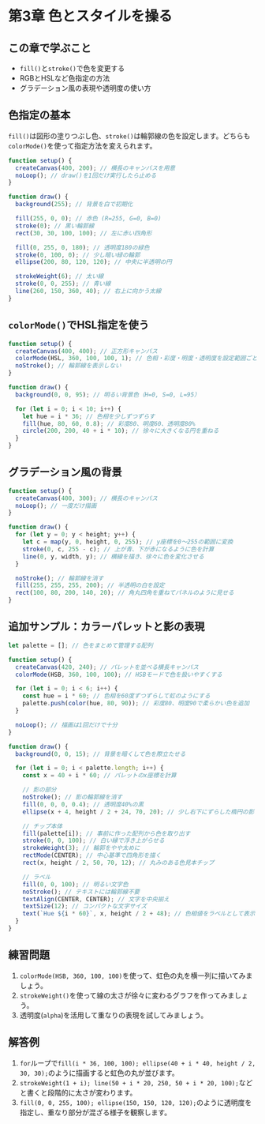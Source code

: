 # 第3章 色とスタイルを操る

## この章で学ぶこと
- `fill()`と`stroke()`で色を変更する
- RGBとHSLなど色指定の方法
- グラデーション風の表現や透明度の使い方

## 色指定の基本
`fill()`は図形の塗りつぶし色、`stroke()`は輪郭線の色を設定します。どちらも`colorMode()`を使って指定方法を変えられます。

```javascript
function setup() {
  createCanvas(400, 200); // 横長のキャンバスを用意
  noLoop(); // draw()を1回だけ実行したら止める
}

function draw() {
  background(255); // 背景を白で初期化

  fill(255, 0, 0); // 赤色 (R=255, G=0, B=0)
  stroke(0); // 黒い輪郭線
  rect(30, 30, 100, 100); // 左に赤い四角形

  fill(0, 255, 0, 180); // 透明度180の緑色
  stroke(0, 100, 0); // 少し暗い緑の輪郭
  ellipse(200, 80, 120, 120); // 中央に半透明の円

  strokeWeight(6); // 太い線
  stroke(0, 0, 255); // 青い線
  line(260, 150, 360, 40); // 右上に向かう太線
}
```

## `colorMode()`でHSL指定を使う
```javascript
function setup() {
  createCanvas(400, 400); // 正方形キャンバス
  colorMode(HSL, 360, 100, 100, 1); // 色相・彩度・明度・透明度を設定範囲ごとに指定
  noStroke(); // 輪郭線を表示しない
}

function draw() {
  background(0, 0, 95); // 明るい背景色（H=0, S=0, L=95）

  for (let i = 0; i < 10; i++) {
    let hue = i * 36; // 色相を少しずつずらす
    fill(hue, 80, 60, 0.8); // 彩度80、明度60、透明度80%
    circle(200, 200, 40 + i * 10); // 徐々に大きくなる円を重ねる
  }
}
```

## グラデーション風の背景
```javascript
function setup() {
  createCanvas(400, 300); // 横長のキャンバス
  noLoop(); // 一度だけ描画
}

function draw() {
  for (let y = 0; y < height; y++) {
    let c = map(y, 0, height, 0, 255); // y座標を0〜255の範囲に変換
    stroke(0, c, 255 - c); // 上が青、下が赤になるように色を計算
    line(0, y, width, y); // 横線を描き、徐々に色を変化させる
  }

  noStroke(); // 輪郭線を消す
  fill(255, 255, 255, 200); // 半透明の白を設定
  rect(100, 80, 200, 140, 20); // 角丸四角を重ねてパネルのように見せる
}
```

## 追加サンプル：カラーパレットと影の表現
```javascript
let palette = []; // 色をまとめて管理する配列

function setup() {
  createCanvas(420, 240); // パレットを並べる横長キャンバス
  colorMode(HSB, 360, 100, 100); // HSBモードで色を扱いやすくする

  for (let i = 0; i < 6; i++) {
    const hue = i * 60; // 色相を60度ずつずらして虹のようにする
    palette.push(color(hue, 80, 90)); // 彩度80、明度90で柔らかい色を追加
  }

  noLoop(); // 描画は1回だけで十分
}

function draw() {
  background(0, 0, 15); // 背景を暗くして色を際立たせる

  for (let i = 0; i < palette.length; i++) {
    const x = 40 + i * 60; // パレットのx座標を計算

    // 影の部分
    noStroke(); // 影の輪郭線を消す
    fill(0, 0, 0, 0.4); // 透明度40%の黒
    ellipse(x + 4, height / 2 + 24, 70, 20); // 少し右下にずらした楕円の影

    // チップ本体
    fill(palette[i]); // 事前に作った配列から色を取り出す
    stroke(0, 0, 100); // 白い縁で浮き上がらせる
    strokeWeight(3); // 輪郭をやや太めに
    rectMode(CENTER); // 中心基準で四角形を描く
    rect(x, height / 2, 50, 70, 12); // 丸みのある色見本チップ

    // ラベル
    fill(0, 0, 100); // 明るい文字色
    noStroke(); // テキストには輪郭線不要
    textAlign(CENTER, CENTER); // 文字を中央揃え
    textSize(12); // コンパクトな文字サイズ
    text(`Hue ${i * 60}`, x, height / 2 + 48); // 色相値をラベルとして表示
  }
}
```

## 練習問題
1. `colorMode(HSB, 360, 100, 100)`を使って、虹色の丸を横一列に描いてみましょう。
2. `strokeWeight()`を使って線の太さが徐々に変わるグラフを作ってみましょう。
3. 透明度(`alpha`)を活用して重なりの表現を試してみましょう。

## 解答例
1. `for`ループで`fill(i * 36, 100, 100); ellipse(40 + i * 40, height / 2, 30, 30);`のように描画すると虹色の丸が並びます。
2. `strokeWeight(1 + i); line(50 + i * 20, 250, 50 + i * 20, 100);`などと書くと段階的に太さが変わります。
3. `fill(0, 0, 255, 100); ellipse(150, 150, 120, 120);`のように透明度を指定し、重なり部分が混ざる様子を観察します。
